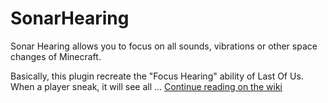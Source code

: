 # SonarHearing

Sonar Hearing allows you to focus on all sounds, vibrations or other space changes of Minecraft.

Basically, this plugin recreate the "Focus Hearing" ability of Last Of Us.
When a player sneak, it will see all ... <a href="https://github.com/Royalphax/SonarHearing/wiki">Continue reading on the wiki</a>
